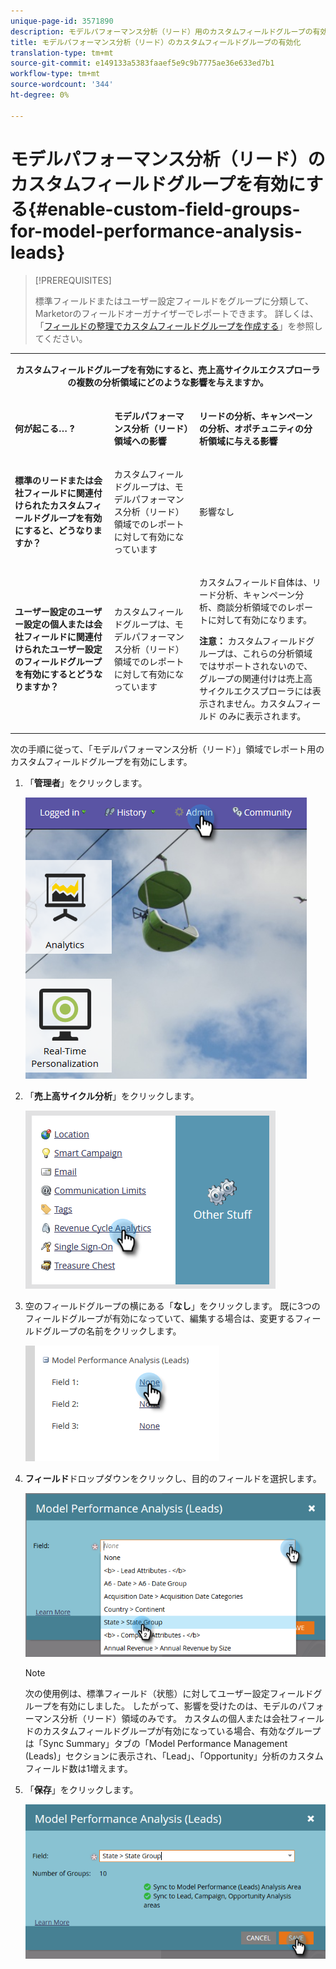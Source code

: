 ```yaml
---
unique-page-id: 3571890
description: モデルパフォーマンス分析（リード）用のカスタムフィールドグループの有効化 — Marketto Docs — 製品ドキュメント
title: モデルパフォーマンス分析（リード）のカスタムフィールドグループの有効化
translation-type: tm+mt
source-git-commit: e149133a5383faaef5e9c9b7775ae36e633ed7b1
workflow-type: tm+mt
source-wordcount: '344'
ht-degree: 0%

---
```



# モデルパフォーマンス分析（リード）のカスタムフィールドグループを有効にする{#enable-custom-field-groups-for-model-performance-analysis-leads}

>[!PREREQUISITES]
>
>標準フィールドまたはユーザー設定フィールドをグループに分類して、Marketorのフィールドオーガナイザーでレポートできます。 詳しくは、「[フィールドの整理でカスタムフィールドグループを作成する](/help/marketo/product-docs/reporting/revenue-cycle-analytics/revenue-tools/field-organizers/create-custom-field-groups-using-the-field-organizer.md)」を参照してください。

<table> 
 <tbody> 
  <tr> 
   <td colspan="3" rowspan="1"><p align="center"><strong>カスタムフィールドグループを有効にすると、売上高サイクルエクスプローラの複数の分析領域にどのような影響を与えますか。</strong></p></td> 
  </tr> 
  <tr> 
   <td colspan="1" rowspan="1"><p><strong>何が起こる… ?</strong></p></td> 
   <td colspan="1" rowspan="1"><p><strong>モデルパフォーマンス分析（リード）領域への影響</strong></p></td> 
   <td colspan="1" rowspan="1"><p><strong>リードの分析、キャンペーンの分析、オポチュニティの分析領域に与える影響</strong></p></td> 
  </tr> 
  <tr> 
   <td colspan="1" rowspan="1"><p><strong>標準のリードまたは会社フィールドに関連付けられたカスタムフィールドグループを有効にすると、どうなりますか？</strong></p></td> 
   <td colspan="1" rowspan="1"><p>カスタムフィールドグループは、モデルパフォーマンス分析（リード）領域でのレポートに対して有効になっています</p></td> 
   <td colspan="1" rowspan="1"><p>影響なし</p></td> 
  </tr> 
  <tr> 
   <td colspan="1" rowspan="1"><p><strong>ユーザー設定のユーザー設定の個人または会社フィールドに関連付けられたユーザー設定のフィールドグループを有効にするとどうなりますか？</strong></p></td> 
   <td colspan="1" rowspan="1"><p>カスタムフィールドグループは、モデルパフォーマンス分析（リード）領域でのレポートに対して有効になっています</p></td> 
   <td colspan="1" rowspan="1"><p>カスタムフィールド自体は、リード分析、キャンペーン分析、商談分析領域でのレポートに対して有効になります。</p><p><strong>注意：</strong> カスタムフィールドグループは、これらの分析領域ではサポートされないので、グループの関連付けは売上高サイクルエクスプローラには表示されません。カスタムフィールド<em></em> のみに表示されます。</p></td> 
  </tr> 
 </tbody> 
</table>

次の手順に従って、「モデルパフォーマンス分析（リード）」領域でレポート用のカスタムフィールドグループを有効にします。

1. 「**管理者**」をクリックします。

   ![](assets/one-1.png)

1. 「**売上高サイクル分析**」をクリックします。

   ![](assets/two-1.png)

1. 空のフィールドグループの横にある「**なし**」をクリックします。 既に3つのフィールドグループが有効になっていて、編集する場合は、変更するフィールドグループの名前をクリックします。

   ![](assets/three.png)

1. **フィールド**&#x200B;ドロップダウンをクリックし、目的のフィールドを選択します。

   ![](assets/four-1.png)

   >[!NOTE]
   >
   >次の使用例は、標準フィールド（状態）に対してユーザー設定フィールドグループを有効にしました。 したがって、影響を受けたのは、モデルのパフォーマンス分析（リード）領域のみです。 カスタムの個人または会社フィールドのカスタムフィールドグループが有効になっている場合、有効なグループは「Sync Summary」タブの「Model Performance Management (Leads)」セクションに表示され、「Lead」、「Opportunity」分析のカスタムフィールド数は1増えます。

1. 「**保存**」をクリックします。

   ![](assets/five-1.png)
